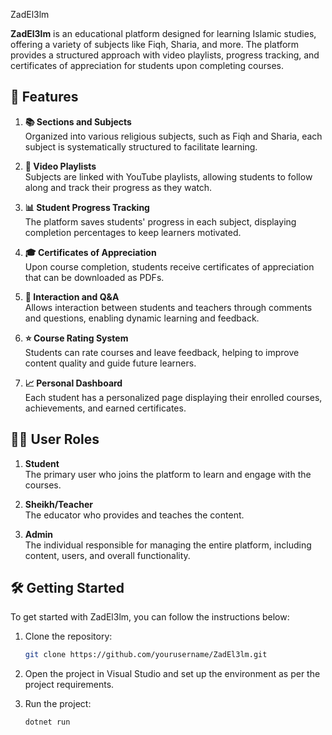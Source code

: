 ﻿﻿ZadEl3lm

**ZadEl3lm** is an educational platform designed for learning Islamic studies, offering a variety of subjects like Fiqh, Sharia, and more. The platform provides a structured approach with video playlists, progress tracking, and certificates of appreciation for students upon completing courses.

## 🚀 Features

1. **📚 Sections and Subjects**  
   Organized into various religious subjects, such as Fiqh and Sharia, each subject is systematically structured to facilitate learning.

2. **🎥 Video Playlists**  
   Subjects are linked with YouTube playlists, allowing students to follow along and track their progress as they watch.

3. **📊 Student Progress Tracking**  
   The platform saves students' progress in each subject, displaying completion percentages to keep learners motivated.

4. **🎓 Certificates of Appreciation**  
   Upon course completion, students receive certificates of appreciation that can be downloaded as PDFs.

5. **💬 Interaction and Q&A**  
   Allows interaction between students and teachers through comments and questions, enabling dynamic learning and feedback.

6. **⭐ Course Rating System**  
   Students can rate courses and leave feedback, helping to improve content quality and guide future learners.

7. **📈 Personal Dashboard**  
   Each student has a personalized page displaying their enrolled courses, achievements, and earned certificates.

## 🧑‍💼 User Roles

1. **Student**  
   The primary user who joins the platform to learn and engage with the courses.

2. **Sheikh/Teacher**  
   The educator who provides and teaches the content.

3. **Admin**  
   The individual responsible for managing the entire platform, including content, users, and overall functionality.

## 🛠️ Getting Started

To get started with ZadEl3lm, you can follow the instructions below:

1. Clone the repository:
   ```bash
   git clone https://github.com/yourusername/ZadEl3lm.git
   ```
2. Open the project in Visual Studio and set up the environment as per the project requirements.

3. Run the project:
   ```bash
   dotnet run
   ```

